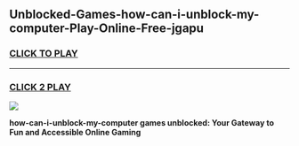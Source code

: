 
## Unblocked-Games-how-can-i-unblock-my-computer-Play-Online-Free-jgapu
<h3>
<a href="https://premium76.site?title=how-can-i-unblock-my-computer&ref=26A">CLICK TO PLAY</a></h3>
<hr>

<h3>
<a href="https://premium76.site?title=how-can-i-unblock-my-computer&ref=26A">CLICK 2 PLAY</a>
  
</h3>

<a href="https://premium76.site?title=how-can-i-unblock-my-computer&ref=26A"><img src="https://clearcache.store/games.png"></a>


**how-can-i-unblock-my-computer games unblocked: Your Gateway to Fun and Accessible Online Gaming**
